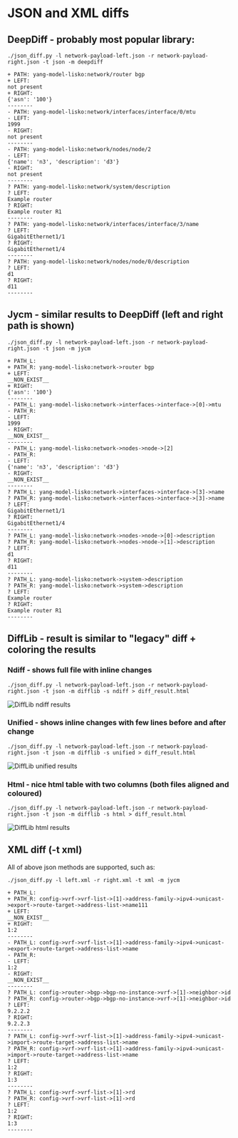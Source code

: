 # JSON and XML diffs

## DeepDiff - probably most popular library:
`./json_diff.py -l network-payload-left.json -r network-payload-right.json -t json -m deepdiff`
```
+ PATH: yang-model-lisko:network/router bgp
+ LEFT:
not present
+ RIGHT:
{'asn': '100'}
--------
- PATH: yang-model-lisko:network/interfaces/interface/0/mtu
- LEFT:
1999
- RIGHT:
not present
--------
- PATH: yang-model-lisko:network/nodes/node/2
- LEFT:
{'name': 'n3', 'description': 'd3'}
- RIGHT:
not present
--------
? PATH: yang-model-lisko:network/system/description
? LEFT:
Example router
? RIGHT:
Example router R1
--------
? PATH: yang-model-lisko:network/interfaces/interface/3/name
? LEFT:
GigabitEthernet1/1
? RIGHT:
GigabitEthernet1/4
--------
? PATH: yang-model-lisko:network/nodes/node/0/description
? LEFT:
d1
? RIGHT:
d11
--------
```

## Jycm - similar results to DeepDiff (left and right path is shown)
`./json_diff.py -l network-payload-left.json -r network-payload-right.json -t json -m jycm`

```
+ PATH_L: 
+ PATH_R: yang-model-lisko:network->router bgp
+ LEFT:
__NON_EXIST__
+ RIGHT:
{'asn': '100'}
--------
- PATH_L: yang-model-lisko:network->interfaces->interface->[0]->mtu
- PATH_R: 
- LEFT:
1999
- RIGHT:
__NON_EXIST__
--------
- PATH_L: yang-model-lisko:network->nodes->node->[2]
- PATH_R: 
- LEFT:
{'name': 'n3', 'description': 'd3'}
- RIGHT:
__NON_EXIST__
--------
? PATH_L: yang-model-lisko:network->interfaces->interface->[3]->name
? PATH_R: yang-model-lisko:network->interfaces->interface->[3]->name
? LEFT:
GigabitEthernet1/1
? RIGHT:
GigabitEthernet1/4
--------
? PATH_L: yang-model-lisko:network->nodes->node->[0]->description
? PATH_R: yang-model-lisko:network->nodes->node->[1]->description
? LEFT:
d1
? RIGHT:
d11
--------
? PATH_L: yang-model-lisko:network->system->description
? PATH_R: yang-model-lisko:network->system->description
? LEFT:
Example router
? RIGHT:
Example router R1
--------
```
## DiffLib - result is similar to "legacy" diff + coloring the results

### Ndiff - shows full file with inline changes
`./json_diff.py -l network-payload-left.json -r network-payload-right.json -t json -m difflib -s ndiff > diff_result.html`

![DiffLib ndiff results](difflib_ndiff_results.jpg)

### Unified - shows inline changes with few lines before and after change
`./json_diff.py -l network-payload-left.json -r network-payload-right.json -t json -m difflib -s unified > diff_result.html`

![DiffLib unified results](difflib_unified_results.jpg)


### Html - nice html table with two columns (both files aligned and coloured)
`./json_diff.py -l network-payload-left.json -r network-payload-right.json -t json -m difflib -s html > diff_result.html`

![DiffLib html results](difflib_html_results.jpg)

## XML diff (-t xml)

All of above json methods are supported, such as:

`./json_diff.py -l left.xml -r right.xml -t xml -m jycm`

```
+ PATH_L: 
+ PATH_R: config->vrf->vrf-list->[1]->address-family->ipv4->unicast->export->route-target->address-list->name111
+ LEFT:
__NON_EXIST__
+ RIGHT:
1:2
--------
- PATH_L: config->vrf->vrf-list->[1]->address-family->ipv4->unicast->export->route-target->address-list->name
- PATH_R: 
- LEFT:
1:2
- RIGHT:
__NON_EXIST__
--------
? PATH_L: config->router->bgp->bgp-no-instance->vrf->[1]->neighbor->id
? PATH_R: config->router->bgp->bgp-no-instance->vrf->[1]->neighbor->id
? LEFT:
9.2.2.2
? RIGHT:
9.2.2.3
--------
? PATH_L: config->vrf->vrf-list->[1]->address-family->ipv4->unicast->import->route-target->address-list->name
? PATH_R: config->vrf->vrf-list->[1]->address-family->ipv4->unicast->import->route-target->address-list->name
? LEFT:
1:2
? RIGHT:
1:3
--------
? PATH_L: config->vrf->vrf-list->[1]->rd
? PATH_R: config->vrf->vrf-list->[1]->rd
? LEFT:
1:2
? RIGHT:
1:3
--------
```
